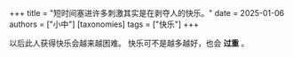 +++
title = "短时间塞进许多刺激其实是在剥夺人的快乐。"
date = 2025-01-06
authors = ["小中"]
[taxonomies]
tags = ["快乐"]
+++

以后此人获得快乐会越来越困难。
快乐可不是越多越好，也会 **过重** 。